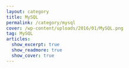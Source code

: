 ```yaml
---
layout: category
title: MySQL
permalink: /category/mysql
cover: /wp-content/uploads/2016/01/MySQL.png
tag: MySQL
articles:
  show_excerpt: true
  show_readmore: true
  show_cover: true
---
```


